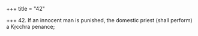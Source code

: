 +++
title = "42"

+++
42. If an innocent man is punished, the domestic priest (shall perform) a Kṛcchra penance;
